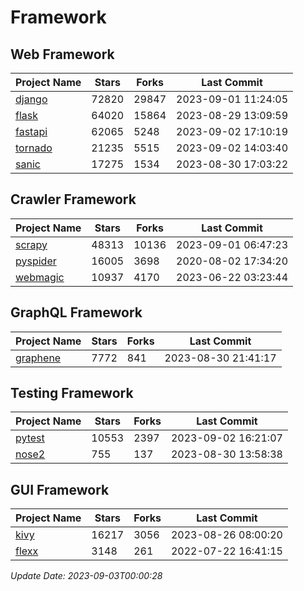 # Framework

## Web Framework
| Project Name | Stars | Forks | Last Commit |
| ------------ | ----- | ----- | ----------- |
| [django](https://github.com/django/django) | 72820 | 29847 | 2023-09-01 11:24:05 |
| [flask](https://github.com/pallets/flask) | 64020 | 15864 | 2023-08-29 13:09:59 |
| [fastapi](https://github.com/tiangolo/fastapi) | 62065 | 5248 | 2023-09-02 17:10:19 |
| [tornado](https://github.com/tornadoweb/tornado) | 21235 | 5515 | 2023-09-02 14:03:40 |
| [sanic](https://github.com/sanic-org/sanic) | 17275 | 1534 | 2023-08-30 17:03:22 |

## Crawler Framework
| Project Name | Stars | Forks | Last Commit |
| ------------ | ----- | ----- | ----------- |
| [scrapy](https://github.com/scrapy/scrapy) | 48313 | 10136 | 2023-09-01 06:47:23 |
| [pyspider](https://github.com/binux/pyspider) | 16005 | 3698 | 2020-08-02 17:34:20 |
| [webmagic](https://github.com/code4craft/webmagic) | 10937 | 4170 | 2023-06-22 03:23:44 |

## GraphQL Framework
| Project Name | Stars | Forks | Last Commit |
| ------------ | ----- | ----- | ----------- |
| [graphene](https://github.com/graphql-python/graphene) | 7772 | 841 | 2023-08-30 21:41:17 |

## Testing Framework
| Project Name | Stars | Forks | Last Commit |
| ------------ | ----- | ----- | ----------- |
| [pytest](https://github.com/pytest-dev/pytest) | 10553 | 2397 | 2023-09-02 16:21:07 |
| [nose2](https://github.com/nose-devs/nose2) | 755 | 137 | 2023-08-30 13:58:38 |

## GUI Framework
| Project Name | Stars | Forks | Last Commit |
| ------------ | ----- | ----- | ----------- |
| [kivy](https://github.com/kivy/kivy) | 16217 | 3056 | 2023-08-26 08:00:20 |
| [flexx](https://github.com/flexxui/flexx) | 3148 | 261 | 2022-07-22 16:41:15 |

*Update Date: 2023-09-03T00:00:28*